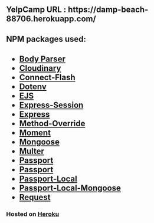 
<h2>YelpCamp URL : https://damp-beach-88706.herokuapp.com/</h2>

<h2>NPM packages used:<h2>
  <ul>
    <li><a href="https://www.npmjs.com/package/body-parser" target="_blank">Body Parser</a></li>
    <li><a href="https://www.npmjs.com/package/cloudinary" target="_blank">Cloudinary</a></li>
    <li><a href="https://www.npmjs.com/package/connect-flash" target="_blank">Connect-Flash</a></li>
    <li><a href="https://www.npmjs.com/package/dotenv" target="_blank">Dotenv</a></li>
    <li><a href="https://www.npmjs.com/package/ejs" target="_blank">EJS</a></li>
    <li><a href="https://www.npmjs.com/package/express-session" target="_blank">Express-Session</a></li>
    <li><a href="https://www.npmjs.com/package/express" target="_blank">Express</a></li>
    <li><a href="https://www.npmjs.com/package/method-override" target="_blank">Method-Override</a></li>
    <li><a href="https://www.npmjs.com/package/moment" target="_blank">Moment</a></li>
    <li><a href="https://www.npmjs.com/package/mongoose" target="_blank">Mongoose</a></li>
    <li><a href="https://www.npmjs.com/package/multer" target="_blank">Multer</a></li>
    <li><a href="https://www.npmjs.com/package/passport" target="_blank">Passport</a></li>
    <li><a href="https://www.npmjs.com/package/passport" target="_blank">Passport</a></li>
    <li><a href="https://www.npmjs.com/package/passport-local" target="_blank">Passport-Local</a></li>
    <li><a href="https://www.npmjs.com/package/passport-local-mongoose" target="_blank">Passport-Local-Mongoose</a></li>
    <li><a href="https://www.npmjs.com/package/request" target="_blank">Request</a></li>
  </ul>
    
   <h3>Hosted on <a href="https://www.heroku.com" target="_blank">Heroku</a></h3>
